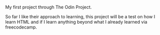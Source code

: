 My first project through The Odin Project. 

So far I like their approach to learning, this project will be a test on how I learn HTML and if I learn anything beyond what I already learned via freecodecamp. 
